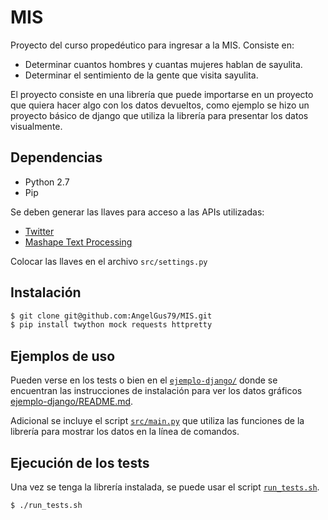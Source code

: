 # MIS

Proyecto del curso propedéutico para ingresar a la MIS. Consiste en:

- Determinar cuantos hombres y cuantas mujeres hablan de sayulita.
- Determinar el sentimiento de la gente que visita sayulita.

El proyecto consiste en una librería que puede importarse en un proyecto que
quiera hacer algo con los datos devueltos, como ejemplo se hizo un proyecto
básico de django que utiliza la librería para presentar los datos visualmente.

## Dependencias

- Python 2.7
- Pip


Se deben generar las llaves para acceso a las APIs utilizadas:

- [Twitter](https://apps.twitter.com/)
- [Mashape Text Processing](https://market.mashape.com/japerk/text-processing)

Colocar las llaves en el archivo `src/settings.py`

## Instalación

``` sh
$ git clone git@github.com:AngelGus79/MIS.git
$ pip install twython mock requests httpretty
```

## Ejemplos de uso

Pueden verse en los tests o bien en el [`ejemplo-django/`](ejemplo-django/)
donde se encuentran las instrucciones de instalación para ver los datos gráficos [ejemplo-django/README.md](ejemplo-django/README.md).

Adicional se incluye el script [`src/main.py`](src/main.py) que utiliza las
funciones de la librería para mostrar los datos en la línea de comandos.

## Ejecución de los tests

Una vez se tenga la librería instalada, se puede usar el script
[`run_tests.sh`](run_tests.sh).

``` sh
$ ./run_tests.sh
```
